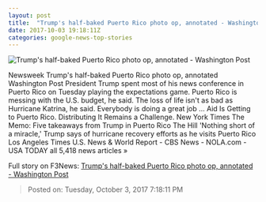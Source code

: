 ```yaml
---
layout: post
title:  "Trump's half-baked Puerto Rico photo op, annotated - Washington Post"
date: 2017-10-03 19:18:11Z
categories: google-news-top-stories
---
```


![Trump's half-baked Puerto Rico photo op, annotated - Washington Post](https://img.washingtonpost.com/rf/image_1484w/2010-2019/Wires/Images/2017-10-03/AP/Trump_82231-c5d90.jpg?t=20170517)

Newsweek Trump's half-baked Puerto Rico photo op, annotated Washington Post President Trump spent most of his news conference in Puerto Rico on Tuesday playing the expectations game. Puerto Rico is messing with the U.S. budget, he said. The loss of life isn't as bad as Hurricane Katrina, he said. Everybody is doing a great job ... Aid Is Getting to Puerto Rico. Distributing It Remains a Challenge. New York Times The Memo: Five takeaways from Trump in Puerto Rico The Hill 'Nothing short of a miracle,' Trump says of hurricane recovery efforts as he visits Puerto Rico Los Angeles Times U.S. News & World Report - CBS News - NOLA.com - USA TODAY all 5,418 news articles »


Full story on F3News: [Trump's half-baked Puerto Rico photo op, annotated - Washington Post](http://www.f3nws.com/n/hTSXuD)

> Posted on: Tuesday, October 3, 2017 7:18:11 PM
